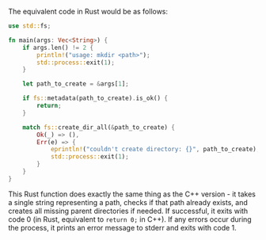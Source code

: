 The equivalent code in Rust would be as follows:

```rust
use std::fs;

fn main(args: Vec<String>) {
    if args.len() != 2 {
        println!("usage: mkdir <path>");
        std::process::exit(1);
    }

    let path_to_create = &args[1];

    if fs::metadata(path_to_create).is_ok() {
        return;
    }

    match fs::create_dir_all(&path_to_create) {
        Ok(_) => (),
        Err(e) => {
            eprintln!("couldn't create directory: {}", path_to_create);
            std::process::exit(1);
        }
    }
}
```
This Rust function does exactly the same thing as the C++ version - it takes a single string representing a path, checks if that path already exists, and creates all missing parent directories if needed. If successful, it exits with code 0 (in Rust, equivalent to `return 0;` in C++). If any errors occur during the process, it prints an error message to stderr and exits with code 1.
